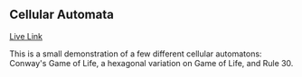 ## Cellular Automata

<a href="https://scottduane.github.io/CellularAutomata">Live Link</a>

This is a small demonstration of a few different cellular automatons: Conway's Game of Life, a hexagonal variation on Game of Life, and Rule 30.
